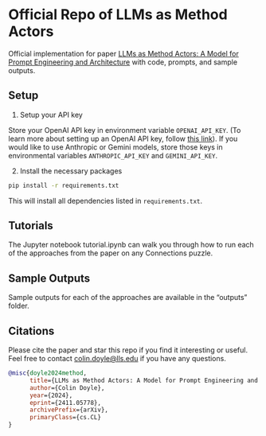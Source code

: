 # Official Repo of LLMs as Method Actors

Official implementation for paper [LLMs as Method Actors: A Model for Prompt Engineering and Architecture](https://arxiv.org/abs/2411.05778) with code, prompts, and sample outputs.

## Setup

1. Setup your API key

Store your OpenAI API key in environment variable ``OPENAI_API_KEY``. (To learn more about setting up an OpenAI API key, follow [this link](https://help.openai.com/en/articles/5112595-best-practices-for-api-key-safety)). If you would like to use Anthropic or Gemini models, store those keys in environmental variables ``ANTHROPIC_API_KEY`` and ``GEMINI_API_KEY``.

2. Install the necessary packages

```bash
pip install -r requirements.txt
```

This will install all dependencies listed in `requirements.txt`.

## Tutorials

The Jupyter notebook tutorial.ipynb can walk you through how to run each of the approaches from the paper on any Connections puzzle.

## Sample Outputs

Sample outputs for each of the approaches are available in the “outputs” folder.

## Citations

Please cite the paper and star this repo if you find it interesting or useful. Feel free to contact colin.doyle@lls.edu if you have any questions.

```bibtex
@misc{doyle2024method,
      title={LLMs as Method Actors: A Model for Prompt Engineering and Architecture}, 
      author={Colin Doyle},
      year={2024},
      eprint={2411.05778},
      archivePrefix={arXiv},
      primaryClass={cs.CL}
}
```


